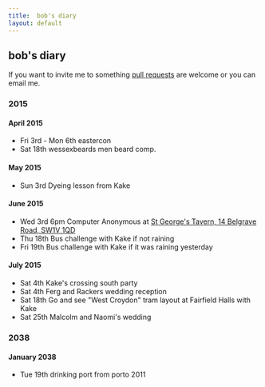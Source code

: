 ```yaml
---
title:  bob's diary
layout: default
---
```

## bob's diary ##

If you want to invite me to something [pull requests](https://github.com/rjw1/randomness.org.uk/blob/master/diary/index.md)
are welcome or you can email me.


### 2015 ###

#### April 2015 ####

* Fri 3rd - Mon 6th eastercon 
* Sat 18th wessexbeards men beard comp.

#### May 2015 ####

* Sun 3rd Dyeing lesson from Kake

#### June 2015 ####

* Wed 3rd 6pm Computer Anonymous at [St George's Tavern, 14 Belgrave Road, SW1V 1QD](http://www.nicholsonspubs.co.uk/thestgeorgestavernvictorialondon/findus/)
* Thu 18th Bus challenge with Kake if not raining
* Fri 19th Bus challenge with Kake if it was raining yesterday

#### July 2015 ####

* Sat 4th Kake's crossing south party
* Sat 4th Ferg and Rackers wedding reception
* Sat 18th Go and see "West Croydon" tram layout at Fairfield Halls with Kake
* Sat 25th Malcolm and Naomi's wedding

### 2038 ###

#### January 2038 ####

* Tue 19th drinking port from porto 2011

